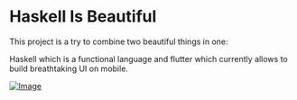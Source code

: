 # Haskell Is Beautiful

This project is a try to combine two beautiful things in one:

Haskell which is a functional language
and
flutter which currently allows to build breathtaking UI on mobile.

[![Image](https://raw.githubusercontent.com/Volorf/Badges/master/Google%20Play/Google%20Play%20Badge.svg)](https://play.google.com/store/apps/details?id=com.WittyLion.haskell_is_beautiful)